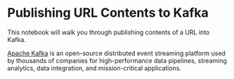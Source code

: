 # Publishing URL Contents to Kafka

This notebook will walk you through publishing contents of a URL into Kafka. 

[Apache Kafka](https://kafka.apache.org/) is an open-source distributed event streaming platform used by thousands of companies for high-performance data pipelines, streaming analytics, data integration, and mission-critical applications.

